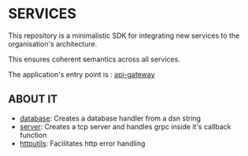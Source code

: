 # SERVICES

This repository is a minimalistic SDK for integrating new services to the organisation's architecture.

This ensures coherent semantics across all services. 

The application's entry point is : [api-gateway](https://github.com/alpha-omega-corp/api-gateway)

## ABOUT IT

- [database](https://github.com/alpha-omega-corp/services/blob/production/database/database.go): Creates a database handler from a dsn string
- [server](https://github.com/alpha-omega-corp/services/blob/production/server/grpc.go): Creates a tcp server and handles grpc inside it's callback function
- [httputils](https://github.com/alpha-omega-corp/services/tree/production/httputils): Facilitates http error handling

